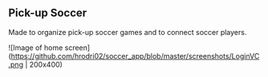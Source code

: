 ## Pick-up Soccer

Made to organize pick-up soccer games and to connect soccer players.

![Image of home screen](https://github.com/hrodri02/soccer_app/blob/master/screenshots/LoginVC.png | 200x400)
